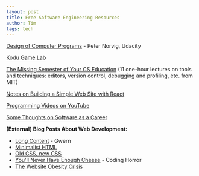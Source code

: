 ```yaml
---
layout: post
title: Free Software Engineering Resources
author: Tim
tags: tech
---
```


[Design of Computer Programs](https://www.udacity.com/course/design-of-computer-programs--cs212#) - Peter Norvig, Udacity  

[Kodu Game Lab](https://www.kodugamelab.com/)  

[The Missing Semester of Your CS Education](https://missing.csail.mit.edu/) (11 one-hour lectures on tools and techniques: editors, version control, debugging and profiling, etc. from MIT)  

[Notes on Building a Simple Web Site with React](/2020/01/10/panam-notes.html)  

[Programming Videos on YouTube](/2020/01/24/programming-videos.html)  

[Some Thoughts on Software as a Career](/2017/02/04/ou-talk.html)  

**(External) Blog Posts About Web Development:** 
* [Long Content](https://www.gwern.net/About#long-content) - Gwern  
* [Minimalist HTML](https://blog.notryan.com/013.txt)  
* [Old CSS, new CSS ](https://eev.ee/blog/2020/02/01/old-css-new-css/)  
* [You'll Never Have Enough Cheese](https://blog.codinghorror.com/youll-never-have-enough-cheese/) - Coding Horror  
* [The Website Obesity Crisis](https://idlewords.com/talks/website_obesity.htm)  